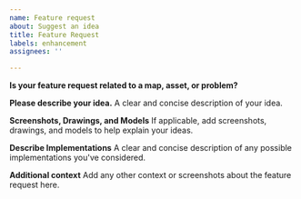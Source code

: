 ```yaml
---
name: Feature request
about: Suggest an idea
title: Feature Request
labels: enhancement
assignees: ''

---
```


**Is your feature request related to a map, asset, or problem?**

**Please describe your idea.**
A clear and concise description of your idea.

**Screenshots, Drawings, and Models**
If applicable, add screenshots, drawings, and models to help explain your ideas.

**Describe Implementations**
A clear and concise description of any possible implementations you've considered.

**Additional context**
Add any other context or screenshots about the feature request here.
